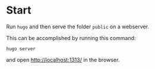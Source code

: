 # Start

Run `hugo` and then serve the folder `public` on a webserver.

This can be accomplished by running this command:

```
hugo server
```

and open [http://localhost:1313/](http://localhost:1313/) in the browser.

